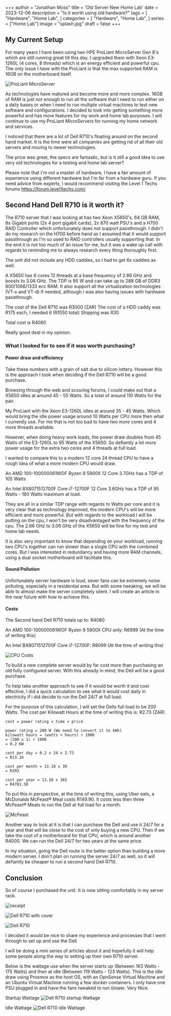 +++
author = "Jonathan Moss"
title = 'Old Server New Home Lab'
date = 2023-12-06
description = "Is it worth using old hardware?"
tags = [
    "Hardware",
    "Home Lab",
]
categories = [
    "Hardware",
    "Home Lab",
]
series = ["Home Lab"]
image = "splash.jpg"
draft = false
+++

## My Current Setup

For many years I have been using two HPE ProLiant MicroServer Gen 8's which are still running great till this day. I upgraded them with Xeon E3-1260L (4 cores, 8 threads) which is an energy efficient and powerful cpu. The only issue I have with the ProLiant is that the max supported RAM is 16GB on the motherboard itself.

![ProLiant MicroServer](4.jpg)

As technologies have matured and become more and more complex. 16GB of RAM is just not enough to run all the software that I need to run either on a daily bases or when I need to run multiple virtual machines to test new software and configurations.
I decided to look into getting something more powerful and has more features for my work and home lab purposes. I will continue to use my ProLiant MicroServers for running my home network and services.

I noticed that there are a lot of Dell R710's floating around on the second hand market. It is the time were all companies are getting rid of all their old servers and moving to newer technologies. 

The price was great, the specs are fantastic, but is it still a good idea to use very old technologies for a testing and home lab server?

Please note that I'm not a master of hardware, I have a fair amount of experience using different hardware but I'm far from a hardware guru. If you need advice from experts, I would recommend visiting the Level 1 Techs forums https://forum.level1techs.com/

## Second Hand Dell R710 is it worth it?

The R710 server that I was looking at has two Xeon X5650's, 64 GB RAM, 8x Gigabit ports (2x 4 port gigabit cards), 2x 870 watt PSU's and a H700 RAID Controller which unfortunately does not support passthrough. I didn't do my research on the H700 before hand as I assumed that it would support passthrough as I'm so used to RAID controllers usually supporting that. In the end it is not too much of an issue for me, but it was a wake up call with regards to reminding me to always research every thing thoroughly first. 

The unit did not include any HDD caddies, so I had to get 6x caddies as well.

A X5650 has 6 cores 12 threads at a base frequency of 2.66 GHz and boosts to  3.06 GHz. The TDP is  95 W and can take up to 288 GB of DDR3 800/1066/1333 ecc RAM. It also support all the virtualization technologies (VT-x and VT-d) if needed, although I was also having issues with hardware passthrough.

The cost of the Dell R710 was R3000 (ZAR)
The cost of a HDD caddy was R175 each, I needed 6 (R1050 total)
Shipping was R30

Total cost is R4080

Really good deal in my opinion.

### What I looked for to see if it was worth purchasing?
#### Power draw and efficiency

Take these numbers with a grain of salt due to silicon lottery. However this is the approach I took when deciding if the Dell R710 will be a good purchase.

Browsing through the web and scouring forums, I could make out that a X5650 idles at around 45 - 55 Watts.
So a total of around 110 Watts for the pair. 

My ProLiant with the Xeon E3-1260L idles at around 35 - 45 Watts.
Which would bring the idle power usage around 10 Watts per CPU more then what I currently use. For me that is not too bad to have two more cores and 4 more threads available.

However, when doing heavy work loads, the power draw doubles from 45 Watts of the E3-1260L to 95 Watts of the X5650. So defiantly a lot more power usage for the extra two cores and 4 threads at full load.

I wanted to compare this to a modern 12 core 24 thread CPU to have a rough idea of what a more modern CPU would draw. 

An AMD 100-100000061WOF Ryzen 9 5900X 12 Core 3.7GHz has a TDP of 105 Watts

An Intel BX8071512700F Core i7-12700F 12 Core 3.6GHz has a TDP of 95 Watts - 180 Watts maximum at load.

They are all in a similar TDP range with regards to Watts per core and it is very clear that as technology improved, the modern CPU's will be more efficient and more powerful. But with regards to the workload I will be putting on the cpu, I won't be very disadvantaged with the frequency of the cpu. The 2.66 GHz to  3.06 GHz of the X5650 will be fine for my test and home lab needs.

It is also very important to know that depending on your workload, running two CPU's together can run slower than a single CPU with the combined cores. But I was interested in redundancy and having more RAM channels, using a dual socket motherboard will facilitate this.

#### Sound Pollution

Unfortunately server hardware is loud, sever fans can be extremely noise polluting, especially in a residential area. But with some tweaking, we will be able to almost make the server completely silent. I will create an article in the near future with how to achieve this.

#### Costs

The Second hand Dell R710 totals up to:
R4080

An AMD 100-100000061WOF Ryzen 9 5900X CPU only:
R6999 (At the time of writing this)

An Intel BX8071512700F Core i7-12700F:
R8099  (At the time of writing this)

![CPU Costs](2.jpg)

To build a new complete server would by far cost more than purchasing an old fully configured server. With this already in mind, the Dell will be a good purchase.

To help take another approach to see if it would be worth it and cost effective, I did a quick calculation to see what it would cost daily in electricity if i did decide to run the Dell 24/7 at full load.

For the purpose of this calculation, I will set the Dells full load to be 200 Watts.
The cost per Kilowatt Hours at the time of writing this is:
R2.73 (ZAR)

```
cost = power rating × time × price

power rating = 200 W (We need to convert it to kWh)
kilowatt hours = (watts × hours) ÷ 1000
= (200 x 1) ÷ 1000
= 0.2 KW

cost per day = 0.2 x 24 x 2.73
= R13.10

cost per month = 13.10 x 30
= R393

cost per year = 13.10 x 365
= R4781.50
```

To put this in perspective, at the time of writing this, using Uber eats, a McDonalds McFeast® Meal costs R149.90. It costs less then three McFeast® Meals to run the Dell at full load for a month.

![McFeast](1.jpg)

Another way to look at it is that I can purchase the Dell and use it 24/7 for a year and that will be close to the cost of only buying a new CPU. Then if we take the cost of a motherboard for that CPU, which is around another R4000. We can run the Dell 24/7 for two years at the same price. 

In my situation, going the Dell route is the better option than building a more modern server. I don't plan on running the server 24/7 as well, so it will defiantly be cheaper to run a second hand Dell R710.

## Conclusion

So of course I purchased the unit. It is now sitting comfortably in my server rack.

![receipt](3.jpg)

![Dell R710 with cover](5.jpg)

![Dell R710](6.jpg)

I decided it would be nice to share my experience and processes that I went through to set up and use the Dell.

I will be doing a mini series of articles about it and hopefully it will help some people along the way to setting up their own R710 server.

Below is the wattage use when the server starts up (Between 163 Watts - 175 Watts) and then at idle (Between 119 Watts - 123 Watts). This is the idle draw using Proxmox as the host OS, with an OpnSense Virtual Machine and an Ubuntu Virtual Machine running a few docker containers. I only have one PSU plugged in and have the fans tweaked to run slower. Very Nice.

Startup Wattage
![Dell R710 startup Wattage](7.jpg)

Idle Wattage
![Dell R710 idle Wattage](8.jpg)